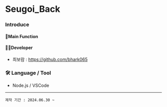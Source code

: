 # Seugoi_Back
### Introduce

#### 📌Main Function

#### 👩‍💻Developer
- 최보람 : https://github.com/bhark065

### 🛠 Language / Tool
- Node.js / VSCode

* * *
```
제작 기간 : 2024.06.30 ~ 
```
